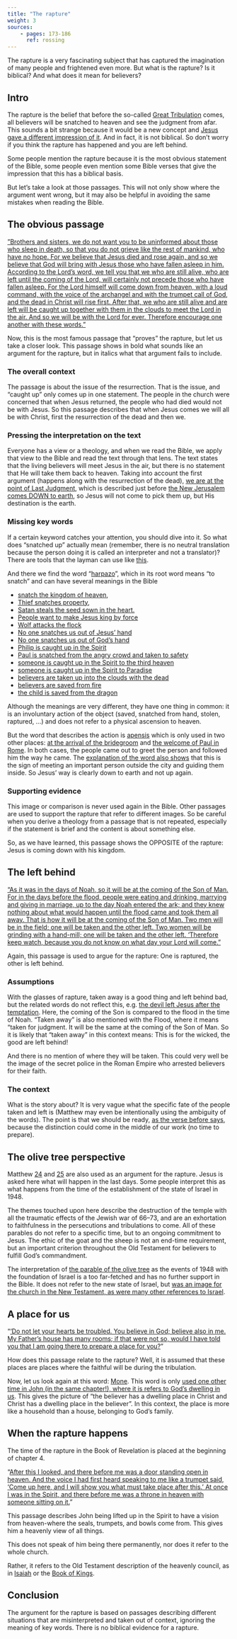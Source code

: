 ```yaml
---
title: "The rapture"
weight: 3
sources: 
    - pages: 173-186
      ref: rossing
---
```


The rapture is a very fascinating subject that has captured the imagination of many people and frightened even more. But what is the rapture? Is it biblical? And what does it mean for believers?

## Intro

<a name="5046"></a>
The rapture is the belief that before the so-called [Great Tribulation](../../../../content/army/expl/the-end-time-and-the-great-tribulation) comes, all believers will be snatched to heaven and see the judgment from afar. This sounds a bit strange because it would be a new concept and [Jesus gave a different impression of it](https://www.bibleserver.com/NIV/Matthew13%3A36-42). And in fact, it is not biblical. So don’t worry if you think the rapture has happened and you are left behind.

Some people mention the rapture because it is the most obvious statement of the Bible, some people even mention some Bible verses that give the impression that this has a biblical basis.

But let’s take a look at those passages. This will not only show where the argument went wrong, but it may also be helpful in avoiding the same mistakes when reading the Bible.

## The obvious passage

<a name="1dba"></a>
[”Brothers and sisters, we do not want you to be uninformed about those who sleep in death, so that you do not grieve like the rest of mankind, who have no hope. For we believe that Jesus died and rose again, and so we believe that God will bring with Jesus those who have fallen asleep in him. According to the Lord’s word, we tell you that we who are still alive, who are left until the coming of the Lord, will certainly not precede those who have fallen asleep. For the Lord himself will come down from heaven, with a loud command, with the voice of the archangel and with the trumpet call of God, and the dead in Christ will rise first. After that, we who are still alive and are left will be caught up together with them in the clouds to meet the Lord in the air. And so we will be with the Lord for ever. Therefore encourage one another with these words.”](https://www.bibleserver.com/NIV/1%20Thessalonians4%3A13-18)

Now, this is the most famous passage that “proves” the rapture, but let us take a closer look. This passage shows in bold what sounds like an argument for the rapture, but in italics what that argument fails to include.

### The overall context

<a name="71ea"></a>
The passage is about the issue of the resurrection. That is the issue, and “caught up” only comes up in one statement. The people in the church were concerned that when Jesus returned, the people who had died would not be with Jesus. So this passage describes that when Jesus comes we will all be with Christ, first the resurrection of the dead and then we.

### Pressing the interpretation on the text

<a name="e236"></a>
Everyone has a view or a theology, and when we read the Bible, we apply that view to the Bible and read the text through that lens. The text states that the living believers will meet Jesus in the air, but there is no statement that He will take them back to heaven. Taking into account the first argument (happens along with the resurrection of the dead), [we are at the point of Last Judgment](https://www.bibleserver.com/NIV/Revelation20%3A13), which is described just before [the New Jerusalem comes DOWN to earth](https://www.bibleserver.com/NIV/Revelation21%3A2), so Jesus will not come to pick them up, but His destination is the earth.

### Missing key words

<a name="7612"></a>
If a certain keyword catches your attention, you should dive into it. So what does “snatched up” actually mean (remember, there is no neutral translation because the person doing it is called an interpreter and not a translator)? There are tools that the layman can use like [this](https://biblehub.com/interlinear/1_thessalonians/4-17.htm).

And there we find the word “[harpazo](https://biblehub.com/greek/726.htm)”, which in its root word means “to snatch” and can have several meanings in the Bible

- [snatch the kingdom of heaven](https://www.bibleserver.com/NIV/Matthew11%3A12),
- [Thief snatches property](https://www.bibleserver.com/NIV/Matthew12%3A29),
- [Satan steals the seed sown in the heart.](https://www.bibleserver.com/NIV/Matthew13%3A19)
- [People want to make Jesus king by force](https://www.bibleserver.com/NIV/John6%3A15)
- [Wolf attacks the flock](https://www.bibleserver.com/NIV/John10%3A12)
- [No one snatches us out of Jesus’ hand](https://www.bibleserver.com/NIV/John10%3A28)
- [No one snatches us out of God’s hand](https://www.bibleserver.com/NIV/John10%3A29)
- [Philip is caught up in the Spirit](https://www.bibleserver.com/NIV/Acts8%3A39)
- [Paul is snatched from the angry crowd and taken to safety](https://www.bibleserver.com/NIV/Acts23%3A10)
- [someone is caught up in the Spirit to the third heaven](https://www.bibleserver.com/NIV/2%20Corinthians12%3A2)
- [someone is caught up in the Spirit to Paradise](https://www.bibleserver.com/NIV/2%20Corinthians12%3A4)
- [believers are taken up into the clouds with the dead](https://www.bibleserver.com/NIV/1%20Thessalonians4%3A17)
- [believers are saved from fire](https://www.bibleserver.com/NIV/Jude23)
- [the child is saved from the dragon](https://www.bibleserver.com/NIV/Revelation12%3A5)

Although the meanings are very different, they have one thing in common: it is an involuntary action of the object (saved, snatched from hand, stolen, raptured, …) and does not refer to a physical ascension to heaven.

But the word that describes the action is [apensis](https://biblehub.com/greek/529.htm) which is only used in two other places: [at the arrival of the bridegroom](https://www.bibleserver.com/NIV/Matthew25%3A6) and [the welcome of Paul in Rome](https://www.bibleserver.com/NIV/Acts28%3A15). In both cases, the people came out to greet the person and followed him the way he came. The [explanation of the word also shows](https://biblehub.com/greek/529.htm) that this is the sign of meeting an important person outside the city and guiding them inside. So Jesus’ way is clearly down to earth and not up again.

### Supporting evidence

<a name="90b4"></a>
This image or comparison is never used again in the Bible. Other passages are used to support the rapture that refer to different images. So be careful when you derive a theology from a passage that is not repeated, especially if the statement is brief and the content is about something else.

So, as we have learned, this passage shows the OPPOSITE of the rapture: Jesus is coming down with his kingdom.

## The left behind

<a name="cdcb"></a>
[“As it was in the days of Noah, so it will be at the coming of the Son of Man. For in the days before the flood, people were eating and drinking, marrying and giving in marriage, up to the day Noah entered the ark; and they knew nothing about what would happen until the flood came and took them all away. That is how it will be at the coming of the Son of Man. Two men will be in the field; one will be taken and the other left. Two women will be grinding with a hand-mill; one will be taken and the other left. ‘Therefore keep watch, because you do not know on what day your Lord will come.”](https://www.bibleserver.com/NIV/Matthew24%3A37-42)

Again, this passage is used to argue for the rapture: One is raptured, the other is left behind.

### Assumptions

<a name="b246"></a>
With the glasses of rapture, taken away is a good thing and left behind bad, but the related words do not reflect this, e.g. [the devil left Jesus after the temptation](https://www.bibleserver.com/NIV/Matthew4%3A11). Here, the coming of the Son is compared to the flood in the time of Noah. “Taken away” is also mentioned with the Flood, where it means “taken for judgment. It will be the same at the coming of the Son of Man. So it is likely that “taken away” in this context means: This is for the wicked, the good are left behind!

And there is no mention of where they will be taken. This could very well be the image of the secret police in the Roman Empire who arrested believers for their faith.

### The context

<a name="0cab"></a>
What is the story about? It is very vague what the specific fate of the people taken and left is (Matthew may even be intentionally using the ambiguity of the words). The point is that we should be ready, [as the verse before says](https://www.bibleserver.com/NIV/Matthew24%3A36), because the distinction could come in the middle of our work (no time to prepare).

## The olive tree perspective

<a name="165b"></a>
Matthew [24](https://www.bibleserver.com/NIV/Matthew24) and [25](https://www.bibleserver.com/NIV/Matthew25) are also used as an argument for the rapture. Jesus is asked here what will happen in the last days. Some people interpret this as what happens from the time of the establishment of the state of Israel in 1948.

The themes touched upon here describe the destruction of the temple with all the traumatic effects of the Jewish war of 66–73, and are an exhortation to faithfulness in the persecutions and tribulations to come. All of these parables do not refer to a specific time, but to an ongoing commitment to Jesus. The ethic of the goat and the sheep is not an end-time requirement, but an important criterion throughout the Old Testament for believers to fulfill God’s commandment.

The interpretation of [the parable of the olive tree](https://www.bibleserver.com/NIV/Matthew24%3A32) as the events of 1948 with the foundation of Israel is a too far-fetched and has no further support in the Bible. It does not refer to the new state of Israel, but [was an image for the church in the New Testament, as were many other references to Israel](../../../../background/israel/expl/the-church-is-part-of-israel).

## A place for us

<a name="11c1"></a>
“[‘Do not let your hearts be troubled. You believe in God; believe also in me. My Father’s house has many rooms; if that were not so, would I have told you that I am going there to prepare a place for you?](https://www.bibleserver.com/NIV/John14%3A1-2)”

How does this passage relate to the rapture? Well, it is assumed that these places are places where the faithful will be during the tribulation.

Now, let us look again at this word: [Mone](https://biblehub.com/greek/3438.htm). This word is only [used one other time in John (in the same chapter!), where it is refers to God’s dwelling in us](https://www.bibleserver.com/NIV/John14%3A23). This gives the picture of “the believer has a dwelling place in Christ and Christ has a dwelling place in the believer”. In this context, the place is more like a household than a house, belonging to God’s family.

## When the rapture happens

<a name="d1b5"></a>
The time of the rapture in the Book of Revelation is placed at the beginning of chapter 4.

“[After this I looked, and there before me was a door standing open in heaven. And the voice I had first heard speaking to me like a trumpet said, ‘Come up here, and I will show you what must take place after this.’ At once I was in the Spirit, and there before me was a throne in heaven with someone sitting on it.](https://www.bibleserver.com/NIV/Revelation4%3A1-2)”

This passage describes John being lifted up in the Spirit to have a vision from heaven-where the seals, trumpets, and bowls come from. This gives him a heavenly view of all things.

This does not speak of him being there permanently, nor does it refer to the whole church.

Rather, it refers to the Old Testament description of the heavenly council, as in [Isaiah](https://www.bibleserver.com/NIV/Isaiah6%3A1-13) or the [Book of Kings](https://www.bibleserver.com/NIV/1%20Kings22%3A19-23).

## Conclusion

<a name="5a06"></a>
The argument for the rapture is based on passages describing different situations that are misinterpreted and taken out of context, ignoring the meaning of key words. There is no biblical evidence for a rapture.
